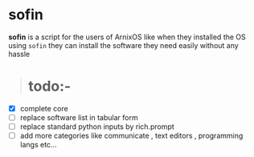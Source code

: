 # sofin

**sofin** is a script for the users of ArnixOS like when they installed the OS using `sofin` they can install the software they need easily without any hassle

> # todo:-

- [x] complete core
- [ ] replace software list in tabular form
- [ ] replace standard python inputs by rich.prompt
- [ ] add more categories like communicate , text editors , programming langs etc...
